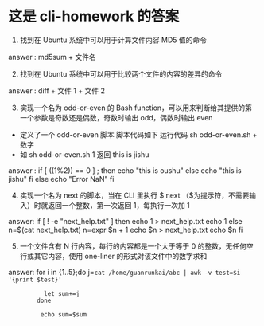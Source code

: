 # 这是 cli-homework 的答案

1. 找到在 Ubuntu 系统中可以用于计算文件内容 MD5 值的命令

answer : md5sum + 文件名

2. 找到在 Ubuntu 系统中可以用于比较两个文件的内容的差异的命令

answer : diff + 文件 1 + 文件 2

3. 实现一个名为 odd-or-even 的 Bash function，可以用来判断给其提供的第一个参数是奇数还是偶数，奇数时输出 odd，偶数时输出 even

- 定义了一个 odd-or-even 脚本 脚本代码如下 运行代码 sh odd-or-even.sh + 数字
- 如 sh odd-or-even.sh 1 返回 this is jishu

answer :
if [ $(($1%2)) == 0 ] ; then
echo "this is oushu"
else
echo "this is jishu"
fi
else
echo "Error NaN"
fi

4. 实现一个名为 next 的脚本，当在 CLI 里执行 $ next （$为提示符，不需要输入）时就返回一个整数，第一次返回 1，每执行一次加 1

answer:
if [ ! -e "next_help.txt" ]
then
echo 1 > next_help.txt
echo 1
else
n=$(cat next_help.txt)
n=expr $n + 1
echo $n > next_help.txt
echo $n
fi

5. 一个文件含有 N 行内容，每行的内容都是一个大于等于 0 的整数，无任何空行或其它内容，使用 one-liner 的形式对该文件中的数字求和

answer: for i in {1..5};do
j=`cat /home/guanrunkai/abc | awk -v test=$i '{print $test}'`

              let sum+=j
            done

             echo sum=$sum
